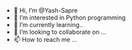 - 👋 Hi, I’m @Yash-Sapre
- 👀 I’m interested in Python programming
- 🌱 I’m currently learning..
- 💞️ I’m looking to collaborate on ...
- 📫 How to reach me ...

<!---
Yash-Sapre/Yash-Sapre is a ✨ special ✨ repository because its `README.md` (this file) appears on your GitHub profile.
You can click the Preview link to take a look at your changes.
--->
